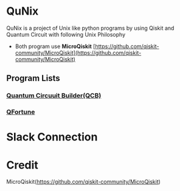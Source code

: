 # QuNix
QuNix is a project of Unix like python programs by using Qiskit and Quantum Circuit with following Unix Philosophy

- Both program use **MicroQiskit** [https://github.com/qiskit-community/MicroQiskit](https://github.com/qiskit-community/MicroQiskit)

## Program Lists

### [Quantum Circuuit Builder(QCB)]("https://github.com/echo724/qunix/blob/main/qcb/README")

### [QFortune]("https://github.com/echo724/qunix/blob/main/qfortune/README")

# Slack Connection

# Credit

MicroQiskit(https://github.com/qiskit-community/MicroQiskit)
